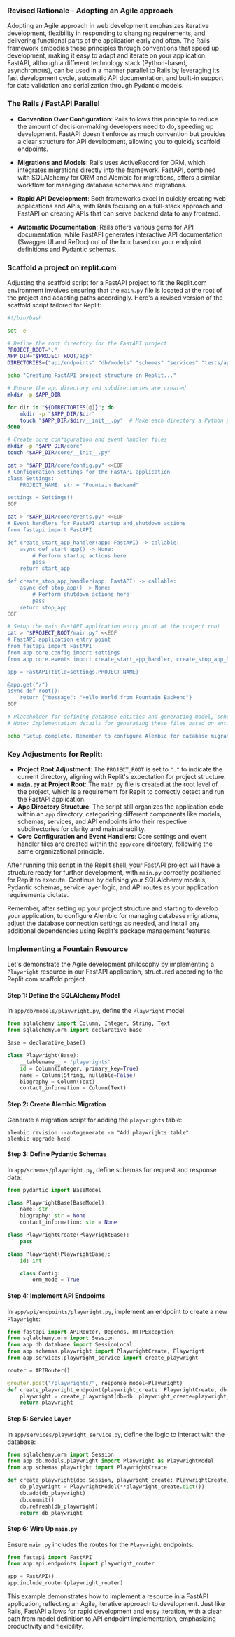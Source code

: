 ### Revised Rationale - Adopting an Agile approach

Adopting an Agile approach in web development emphasizes iterative development, flexibility in responding to changing requirements, and delivering functional parts of the application early and often. The Rails framework embodies these principles through conventions that speed up development, making it easy to adapt and iterate on your application. FastAPI, although a different technology stack (Python-based, asynchronous), can be used in a manner parallel to Rails by leveraging its fast development cycle, automatic API documentation, and built-in support for data validation and serialization through Pydantic models.

### The Rails / FastAPI Parallel

- **Convention Over Configuration**: Rails follows this principle to reduce the amount of decision-making developers need to do, speeding up development. FastAPI doesn't enforce as much convention but provides a clear structure for API development, allowing you to quickly scaffold endpoints.
  
- **Migrations and Models**: Rails uses ActiveRecord for ORM, which integrates migrations directly into the framework. FastAPI, combined with SQLAlchemy for ORM and Alembic for migrations, offers a similar workflow for managing database schemas and migrations.

- **Rapid API Development**: Both frameworks excel in quickly creating web applications and APIs, with Rails focusing on a full-stack approach and FastAPI on creating APIs that can serve backend data to any frontend.

- **Automatic Documentation**: Rails offers various gems for API documentation, while FastAPI generates interactive API documentation (Swagger UI and ReDoc) out of the box based on your endpoint definitions and Pydantic schemas.

### Scaffold a project on replit.com
Adjusting the scaffold script for a FastAPI project to fit the Replit.com environment involves ensuring that the `main.py` file is located at the root of the project and adapting paths accordingly. Here's a revised version of the scaffold script tailored for Replit:

```bash
#!/bin/bash

set -e

# Define the root directory for the FastAPI project
PROJECT_ROOT="."
APP_DIR="$PROJECT_ROOT/app"
DIRECTORIES=("api/endpoints" "db/models" "schemas" "services" "tests/api" "tests/core" "tests/services")

echo "Creating FastAPI project structure on Replit..."

# Ensure the app directory and subdirectories are created
mkdir -p $APP_DIR

for dir in "${DIRECTORIES[@]}"; do
    mkdir -p "$APP_DIR/$dir"
    touch "$APP_DIR/$dir/__init__.py"  # Make each directory a Python package
done

# Create core configuration and event handler files
mkdir -p "$APP_DIR/core"
touch "$APP_DIR/core/__init__.py"

cat > "$APP_DIR/core/config.py" <<EOF
# Configuration settings for the FastAPI application
class Settings:
    PROJECT_NAME: str = "Fountain Backend"

settings = Settings()
EOF

cat > "$APP_DIR/core/events.py" <<EOF
# Event handlers for FastAPI startup and shutdown actions
from fastapi import FastAPI

def create_start_app_handler(app: FastAPI) -> callable:
    async def start_app() -> None:
        # Perform startup actions here
        pass
    return start_app

def create_stop_app_handler(app: FastAPI) -> callable:
    async def stop_app() -> None:
        # Perform shutdown actions here
        pass
    return stop_app
EOF

# Setup the main FastAPI application entry point at the project root
cat > "$PROJECT_ROOT/main.py" <<EOF
# FastAPI application entry point
from fastapi import FastAPI
from app.core.config import settings
from app.core.events import create_start_app_handler, create_stop_app_handler

app = FastAPI(title=settings.PROJECT_NAME)

@app.get("/")
async def root():
    return {"message": "Hello World from Fountain Backend"}
EOF

# Placeholder for defining database entities and generating model, schema, service, and API files
# Note: Implementation details for generating these files based on entities are omitted for brevity

echo "Setup complete. Remember to configure Alembic for database migrations and update your models, schemas, services, and API routes as needed."
```

### Key Adjustments for Replit:

- **Project Root Adjustment**: The `PROJECT_ROOT` is set to `"."` to indicate the current directory, aligning with Replit's expectation for project structure.
- **`main.py` at Project Root**: The `main.py` file is created at the root level of the project, which is a requirement for Replit to correctly detect and run the FastAPI application.
- **App Directory Structure**: The script still organizes the application code within an `app` directory, categorizing different components like models, schemas, services, and API endpoints into their respective subdirectories for clarity and maintainability.
- **Core Configuration and Event Handlers**: Core settings and event handler files are created within the `app/core` directory, following the same organizational principle.

After running this script in the Replit shell, your FastAPI project will have a structure ready for further development, with `main.py` correctly positioned for Replit to execute. Continue by defining your SQLAlchemy models, Pydantic schemas, service layer logic, and API routes as your application requirements dictate.

Remember, after setting up your project structure and starting to develop your application, to configure Alembic for managing database migrations, adjust the database connection settings as needed, and install any additional dependencies using Replit's package management features.


### Implementing a Fountain Resource

Let's demonstrate the Agile development philosophy by implementing a `Playwright` resource in our FastAPI application, structured according to the Replit.com scaffold project.

#### Step 1: Define the SQLAlchemy Model

In `app/db/models/playwright.py`, define the `Playwright` model:

```python
from sqlalchemy import Column, Integer, String, Text
from sqlalchemy.orm import declarative_base

Base = declarative_base()

class Playwright(Base):
    __tablename__ = 'playwrights'
    id = Column(Integer, primary_key=True)
    name = Column(String, nullable=False)
    biography = Column(Text)
    contact_information = Column(Text)
```

#### Step 2: Create Alembic Migration

Generate a migration script for adding the `playwrights` table:

```shell
alembic revision --autogenerate -m "Add playwrights table"
alembic upgrade head
```

#### Step 3: Define Pydantic Schemas

In `app/schemas/playwright.py`, define schemas for request and response data:

```python
from pydantic import BaseModel

class PlaywrightBase(BaseModel):
    name: str
    biography: str = None
    contact_information: str = None

class PlaywrightCreate(PlaywrightBase):
    pass

class Playwright(PlaywrightBase):
    id: int

    class Config:
        orm_mode = True
```

#### Step 4: Implement API Endpoints

In `app/api/endpoints/playwright.py`, implement an endpoint to create a new `Playwright`:

```python
from fastapi import APIRouter, Depends, HTTPException
from sqlalchemy.orm import Session
from app.db.database import SessionLocal
from app.schemas.playwright import PlaywrightCreate, Playwright
from app.services.playwright_service import create_playwright

router = APIRouter()

@router.post("/playwrights/", response_model=Playwright)
def create_playwright_endpoint(playwright_create: PlaywrightCreate, db: Session = Depends(SessionLocal)):
    playwright = create_playwright(db=db, playwright_create=playwright_create)
    return playwright
```

#### Step 5: Service Layer

In `app/services/playwright_service.py`, define the logic to interact with the database:

```python
from sqlalchemy.orm import Session
from app.db.models.playwright import Playwright as PlaywrightModel
from app.schemas.playwright import PlaywrightCreate

def create_playwright(db: Session, playwright_create: PlaywrightCreate):
    db_playwright = PlaywrightModel(**playwright_create.dict())
    db.add(db_playwright)
    db.commit()
    db.refresh(db_playwright)
    return db_playwright
```

#### Step 6: Wire Up `main.py`

Ensure `main.py` includes the routes for the `Playwright` endpoints:

```python
from fastapi import FastAPI
from app.api.endpoints import playwright_router

app = FastAPI()
app.include_router(playwright_router)
```

This example demonstrates how to implement a resource in a FastAPI application, reflecting an Agile, iterative approach to development. Just like Rails, FastAPI allows for rapid development and easy iteration, with a clear path from model definition to API endpoint implementation, emphasizing productivity and flexibility.